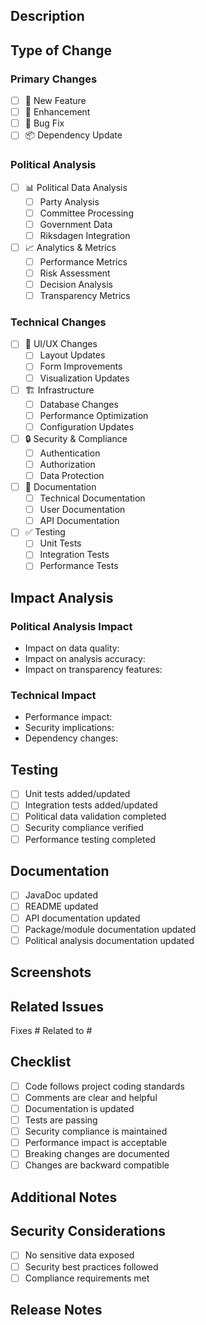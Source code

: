 ## Description
<!-- Provide a clear and concise description of the changes -->

## Type of Change
<!-- Check relevant options, multiple choices allowed -->
### Primary Changes
- [ ] 🚀 New Feature
- [ ] 🔄 Enhancement
- [ ] 🐛 Bug Fix
- [ ] 📦 Dependency Update

### Political Analysis
- [ ] 📊 Political Data Analysis
  - [ ] Party Analysis
  - [ ] Committee Processing
  - [ ] Government Data
  - [ ] Riksdagen Integration
- [ ] 📈 Analytics & Metrics
  - [ ] Performance Metrics
  - [ ] Risk Assessment
  - [ ] Decision Analysis
  - [ ] Transparency Metrics

### Technical Changes
- [ ] 🎨 UI/UX Changes
  - [ ] Layout Updates
  - [ ] Form Improvements
  - [ ] Visualization Updates
- [ ] 🏗️ Infrastructure
  - [ ] Database Changes
  - [ ] Performance Optimization
  - [ ] Configuration Updates
- [ ] 🔒 Security & Compliance
  - [ ] Authentication
  - [ ] Authorization
  - [ ] Data Protection
- [ ] 📝 Documentation
  - [ ] Technical Documentation
  - [ ] User Documentation
  - [ ] API Documentation
- [ ] ✅ Testing
  - [ ] Unit Tests
  - [ ] Integration Tests
  - [ ] Performance Tests

## Impact Analysis
<!-- Describe the impact of your changes -->

### Political Analysis Impact
- Impact on data quality:
- Impact on analysis accuracy:
- Impact on transparency features:

### Technical Impact
- Performance impact:
- Security implications:
- Dependency changes:

## Testing
<!-- Describe the testing you have performed -->
- [ ] Unit tests added/updated
- [ ] Integration tests added/updated
- [ ] Political data validation completed
- [ ] Security compliance verified
- [ ] Performance testing completed

## Documentation
<!-- Check all applicable documentation updates -->
- [ ] JavaDoc updated
- [ ] README updated
- [ ] API documentation updated
- [ ] Package/module documentation updated
- [ ] Political analysis documentation updated

## Screenshots
<!-- If applicable, add screenshots to help explain your changes -->

## Related Issues
<!-- Link to related issues using #issue_number -->
Fixes #
Related to #

## Checklist
- [ ] Code follows project coding standards
- [ ] Comments are clear and helpful
- [ ] Documentation is updated
- [ ] Tests are passing
- [ ] Security compliance is maintained
- [ ] Performance impact is acceptable
- [ ] Breaking changes are documented
- [ ] Changes are backward compatible

## Additional Notes
<!-- Add any additional information that might be helpful -->

## Security Considerations
- [ ] No sensitive data exposed
- [ ] Security best practices followed
- [ ] Compliance requirements met

## Release Notes
<!-- Provide a summary for release notes -->
